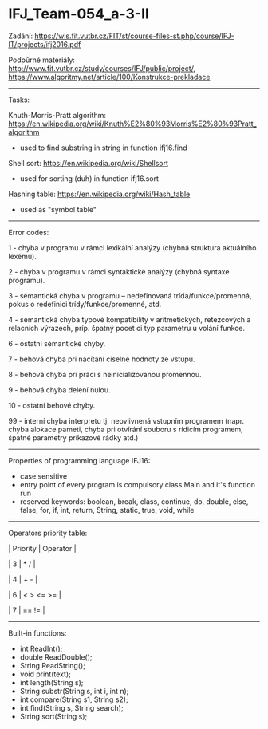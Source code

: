 # IFJ_Team-054_a-3-II
Zadání:
https://wis.fit.vutbr.cz/FIT/st/course-files-st.php/course/IFJ-IT/projects/ifj2016.pdf

Podpůrné materiály:
http://www.fit.vutbr.cz/study/courses/IFJ/public/project/, https://www.algoritmy.net/article/100/Konstrukce-prekladace

______________________

Tasks:

 Knuth-Morris-Pratt algorithm: https://en.wikipedia.org/wiki/Knuth%E2%80%93Morris%E2%80%93Pratt_algorithm
  - used to find substring in string in function ifj16.find
  
Shell sort: https://en.wikipedia.org/wiki/Shellsort
  - used for sorting (duh) in function ifj16.sort
  
Hashing table: https://en.wikipedia.org/wiki/Hash_table
  - used as "symbol table"

______________________

Error codes:

 1 - chyba v programu v rámci lexikální analýzy (chybná struktura aktuálního lexému).
 
 2 - chyba v programu v rámci syntaktické analýzy (chybná syntaxe programu).
 
 3 - sémantická chyba v programu – nedefinovaná trída/funkce/promenná, pokus o redefinici trídy/funkce/promenné, atd.
 
 4 - sémantická chyba typové kompatibility v aritmetických, retezcových a relacních výrazech, príp. špatný pocet ci typ parametru u volání funkce.
 
 6 - ostatní sémantické chyby.
 
 7 - behová chyba pri nacítání císelné hodnoty ze vstupu.
 
 8 - behová chyba pri práci s neinicializovanou promennou.
 
 9 - behová chyba delení nulou.
 
 10 - ostatní behové chyby.
 
 99 - interní chyba interpretu tj. neovlivnená vstupním programem (napr. chyba alokace pameti, chyba pri otvírání souboru s rídicím programem, špatné parametry príkazové rádky atd.)

______________________
 
Properties of programming language IFJ16:
 - case sensitive
 - entry point of every program is compulsory class Main and it's function run
 - reserved keywords: boolean, break, class, continue, do, double, else, false, for, if, int, return, String, static, true, void, while
 
______________________
 
Operators priority table:

| Priority |  Operator |

| 3        | * /       |

| 4        | + -       |

| 6        | < > <= >= |

| 7        | == !=     |

______________________

Built-in functions: 
 - int ReadInt();
 - double ReadDouble();
 - String ReadString();
 - void print(text);
 - int length(String s);
 - String substr(String s, int i, int n);
 - int compare(String s1, String s2);
 - int find(String s, String search);
 - String sort(String s);
